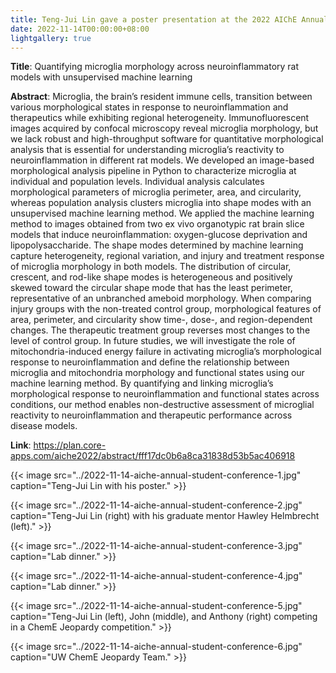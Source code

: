 ```yaml
---
title: Teng-Jui Lin gave a poster presentation at the 2022 AIChE Annual Student Conference.
date: 2022-11-14T00:00:00+08:00
lightgallery: true
---
```


**Title**: Quantifying microglia morphology across neuroinflammatory rat models with unsupervised machine learning

**Abstract**: Microglia, the brain’s resident immune cells, transition between various morphological states in response to neuroinflammation and therapeutics while exhibiting regional heterogeneity. Immunofluorescent images acquired by confocal microscopy reveal microglia morphology, but we lack robust and high-throughput software for quantitative morphological analysis that is essential for understanding microglia’s reactivity to neuroinflammation in different rat models. We developed an image-based morphological analysis pipeline in Python to characterize microglia at individual and population levels. Individual analysis calculates morphological parameters of microglia perimeter, area, and circularity, whereas population analysis clusters microglia into shape modes with an unsupervised machine learning method. We applied the machine learning method to images obtained from two ex vivo organotypic rat brain slice models that induce neuroinflammation: oxygen-glucose deprivation and lipopolysaccharide. The shape modes determined by machine learning capture heterogeneity, regional variation, and injury and treatment response of microglia morphology in both models. The distribution of circular, crescent, and rod-like shape modes is heterogeneous and positively skewed toward the circular shape mode that has the least perimeter, representative of an unbranched ameboid morphology. When comparing injury groups with the non-treated control group, morphological features of area, perimeter, and circularity show time-, dose-, and region-dependent changes. The therapeutic treatment group reverses most changes to the level of control group. In future studies, we will investigate the role of mitochondria-induced energy failure in activating microglia’s morphological response to neuroinflammation and define the relationship between microglia and mitochondria morphology and functional states using our machine learning method. By quantifying and linking microglia’s morphological response to neuroinflammation and functional states across conditions, our method enables non-destructive assessment of microglial reactivity to neuroinflammation and therapeutic performance across disease models.

**Link**: <https://plan.core-apps.com/aiche2022/abstract/fff17dc0b6a8ca31838d53b5ac406918>

{{< image src="../2022-11-14-aiche-annual-student-conference-1.jpg" caption="Teng-Jui Lin with his poster." >}}

{{< image src="../2022-11-14-aiche-annual-student-conference-2.jpg" caption="Teng-Jui Lin (right) with his graduate mentor Hawley Helmbrecht (left)." >}}

{{< image src="../2022-11-14-aiche-annual-student-conference-3.jpg" caption="Lab dinner." >}}

{{< image src="../2022-11-14-aiche-annual-student-conference-4.jpg" caption="Lab dinner." >}}

{{< image src="../2022-11-14-aiche-annual-student-conference-5.jpg" caption="Teng-Jui Lin (left), John (middle), and Anthony (right) competing in a ChemE Jeopardy competition." >}}

{{< image src="../2022-11-14-aiche-annual-student-conference-6.jpg" caption="UW ChemE Jeopardy Team." >}}

